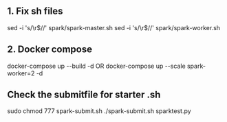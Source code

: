 ## 1. Fix sh files

sed -i 's/\r$//' spark/spark-master.sh
sed -i 's/\r$//' spark/spark-worker.sh

## 2. Docker compose

docker-compose up --build -d 
OR
docker-compose up --scale spark-worker=2 -d

## Check the submitfile for starter .sh
sudo chmod 777 spark-submit.sh
./spark-submit.sh sparktest.py